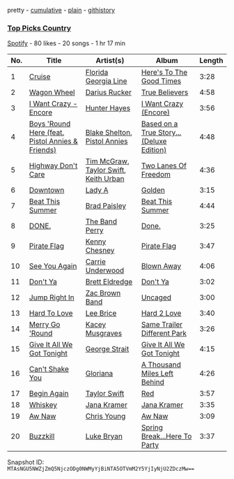 pretty - [cumulative](/playlists/cumulative/7hx7ugiU2MaeXOjQRVDzdk.md) - [plain](/playlists/plain/7hx7ugiU2MaeXOjQRVDzdk) - [githistory](https://github.githistory.xyz/mackorone/spotify-playlist-archive/blob/main/playlists/plain/7hx7ugiU2MaeXOjQRVDzdk)

### [Top Picks Country](https://open.spotify.com/playlist/7hx7ugiU2MaeXOjQRVDzdk)

> 

[Spotify](https://open.spotify.com/user/spotify) - 80 likes - 20 songs - 1 hr 17 min

| No. | Title | Artist(s) | Album | Length |
|---|---|---|---|---|
| 1 | [Cruise](https://open.spotify.com/track/0i5el041vd6nxrGEU8QRxy) | [Florida Georgia Line](https://open.spotify.com/artist/3b8QkneNDz4JHKKKlLgYZg) | [Here's To The Good Times](https://open.spotify.com/album/5MH765pytbQasmDxXArTah) | 3:28 |
| 2 | [Wagon Wheel](https://open.spotify.com/track/3xdjjKMcMOFgo1eQrfbogM) | [Darius Rucker](https://open.spotify.com/artist/7FY5V3XMwlNBPitEjXowHQ) | [True Believers](https://open.spotify.com/album/6cowf7fdb5dgKoglTekOK8) | 4:58 |
| 3 | [I Want Crazy \- Encore](https://open.spotify.com/track/2tC3NZsLgXr9CXvOKon19c) | [Hunter Hayes](https://open.spotify.com/artist/7H6dkUChT5EoOQtUVMg4cN) | [I Want Crazy \(Encore\)](https://open.spotify.com/album/2KeeTXnjFm1gzPgAx3vLD5) | 3:56 |
| 4 | [Boys 'Round Here \(feat\. Pistol Annies & Friends\)](https://open.spotify.com/track/39FwE8edwuyiaa4PrGBkP7) | [Blake Shelton](https://open.spotify.com/artist/1UTPBmNbXNTittyMJrNkvw), [Pistol Annies](https://open.spotify.com/artist/2wSgVsgLUZeDJwoLcPO7ny) | [Based on a True Story..\. \(Deluxe Edition\)](https://open.spotify.com/album/6MzrSTAQdDR92tHLLAhYp0) | 4:48 |
| 5 | [Highway Don't Care](https://open.spotify.com/track/4wFUdSCer8bdQsrp1M90sa) | [Tim McGraw](https://open.spotify.com/artist/6roFdX1y5BYSbp60OTJWMd), [Taylor Swift](https://open.spotify.com/artist/06HL4z0CvFAxyc27GXpf02), [Keith Urban](https://open.spotify.com/artist/0u2FHSq3ln94y5Q57xazwf) | [Two Lanes Of Freedom](https://open.spotify.com/album/1O3BsjGx9plSOJ036ZY4Fl) | 4:36 |
| 6 | [Downtown](https://open.spotify.com/track/4kY7rYtE4OQkJNq22OIYRI) | [Lady A](https://open.spotify.com/artist/32WkQRZEVKSzVAAYqukAEA) | [Golden](https://open.spotify.com/album/254bcFt3AV1O2B121GFD9S) | 3:15 |
| 7 | [Beat This Summer](https://open.spotify.com/track/5JQpwQA59kl2rnAA1pfFZB) | [Brad Paisley](https://open.spotify.com/artist/13YmWQJFwgZrd4bf5IjMY4) | [Beat This Summer](https://open.spotify.com/album/5vXRA0pSmYdKZaPZstZljP) | 4:44 |
| 8 | [DONE.](https://open.spotify.com/track/7M7crvWDpVgW4ZkFtw1YlC) | [The Band Perry](https://open.spotify.com/artist/75FnCoo4FBxH5K1Rrx0k5A) | [Done.](https://open.spotify.com/album/2Xg3mp7h6RHjdRxUGX4n11) | 3:25 |
| 9 | [Pirate Flag](https://open.spotify.com/track/38CLNfnKWFVBJN5f0vcw4E) | [Kenny Chesney](https://open.spotify.com/artist/3grHWM9bx2E9vwJCdlRv9O) | [Pirate Flag](https://open.spotify.com/album/5VRHSzqswLAXcwQawJ4WEp) | 3:47 |
| 10 | [See You Again](https://open.spotify.com/track/7jP7iCJ1cXVXYHWIkYtP6d) | [Carrie Underwood](https://open.spotify.com/artist/4xFUf1FHVy696Q1JQZMTRj) | [Blown Away](https://open.spotify.com/album/7atJn49QvtOLiFxhQd2hp9) | 4:06 |
| 11 | [Don't Ya](https://open.spotify.com/track/0zEAvOnaJ6Z6loOMQqqeR8) | [Brett Eldredge](https://open.spotify.com/artist/0qSX3s5pJnAlSsgsCne8Cz) | [Don't Ya](https://open.spotify.com/album/4g5vdSGA2hUKwzFejyGJVZ) | 3:02 |
| 12 | [Jump Right In](https://open.spotify.com/track/6yIMatK8OCXC3GuIlwHxuM) | [Zac Brown Band](https://open.spotify.com/artist/6yJCxee7QumYr820xdIsjo) | [Uncaged](https://open.spotify.com/album/50JEs25Ca52Q8lcAkuttuP) | 3:00 |
| 13 | [Hard To Love](https://open.spotify.com/track/4J5Ec6Xa2NMtqxLQU7Cnry) | [Lee Brice](https://open.spotify.com/artist/5Zq7R5qmi58ByYyBQTlNuk) | [Hard 2 Love](https://open.spotify.com/album/1iNfEAZRwc6FjaqbGXO7NF) | 3:40 |
| 14 | [Merry Go 'Round](https://open.spotify.com/track/5UDqWOgDdixYMAgAyNbpgh) | [Kacey Musgraves](https://open.spotify.com/artist/70kkdajctXSbqSMJbQO424) | [Same Trailer Different Park](https://open.spotify.com/album/6IGpQUt0KNi5rBUXZZOFI6) | 3:26 |
| 15 | [Give It All We Got Tonight](https://open.spotify.com/track/0T1c1pBur0LxaZ7rVBqjPK) | [George Strait](https://open.spotify.com/artist/5vngPClqofybhPERIqQMYd) | [Give It All We Got Tonight](https://open.spotify.com/album/71gcbpKnMKzrCfmJlOe8uJ) | 4:15 |
| 16 | [Can't Shake You](https://open.spotify.com/track/1lNl7zRexUwxQ20OKONF3A) | [Gloriana](https://open.spotify.com/artist/5RjqSn7vYk8Qb9GeLWRRhB) | [A Thousand Miles Left Behind](https://open.spotify.com/album/4QbCKNp0gHsKCImIdJOWos) | 4:26 |
| 17 | [Begin Again](https://open.spotify.com/track/0L4YCNRfXAoTvdpWeH2RGj) | [Taylor Swift](https://open.spotify.com/artist/06HL4z0CvFAxyc27GXpf02) | [Red](https://open.spotify.com/album/1EoDsNmgTLtmwe1BDAVxV5) | 3:57 |
| 18 | [Whiskey](https://open.spotify.com/track/2PlV5tbBAReUfsO6R55gxe) | [Jana Kramer](https://open.spotify.com/artist/2PaRhxWFaqCUZybJDDoNrf) | [Jana Kramer](https://open.spotify.com/album/7buGFeYW8WZoVXv0McHM2x) | 3:35 |
| 19 | [Aw Naw](https://open.spotify.com/track/7rsx1VArixiJxsFrDM7j4A) | [Chris Young](https://open.spotify.com/artist/4BYxqVkZyFjtik7crYLg5Q) | [Aw Naw](https://open.spotify.com/album/46jUCGfB5XVSmhnleSs0Oy) | 3:09 |
| 20 | [Buzzkill](https://open.spotify.com/track/3UJvgGaBEJcDqz61mbvqAp) | [Luke Bryan](https://open.spotify.com/artist/0BvkDsjIUla7X0k6CSWh1I) | [Spring Break...Here To Party](https://open.spotify.com/album/54ZCcmTHjghuPkzFYJzPGf) | 3:37 |

Snapshot ID: `MTAsNGU5NWZjZmQ5NjczODg0NWMyYjBiNTA5OTVmM2Y5YjIyNjU2ZDczMw==`
